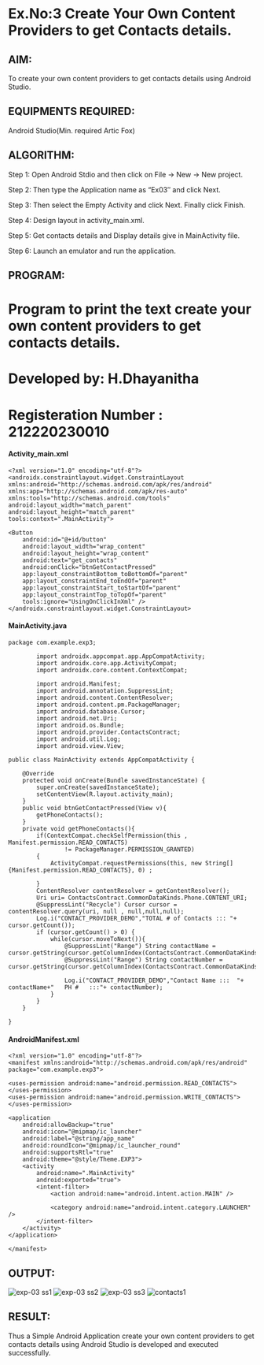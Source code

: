 # Ex.No:3 Create Your Own Content Providers to get Contacts details.


## AIM:

To create your own content providers to get contacts details using Android Studio.

## EQUIPMENTS REQUIRED:

Android Studio(Min. required Artic Fox)

## ALGORITHM:

Step 1: Open Android Stdio and then click on File -> New -> New project.

Step 2: Then type the Application name as “Ex03″ and click Next. 

Step 3: Then select the Empty Activity and click Next. Finally click Finish.

Step 4: Design layout in activity_main.xml.

Step 5: Get contacts details and Display details give in MainActivity file.

Step 6: Launch an emulator and run the application.

## PROGRAM:
# Program to print the text create your own content providers to get contacts details.
# Developed by: H.Dhayanitha
# Registeration Number : 212220230010

#### Activity_main.xml
```
<?xml version="1.0" encoding="utf-8"?>
<androidx.constraintlayout.widget.ConstraintLayout xmlns:android="http://schemas.android.com/apk/res/android"
xmlns:app="http://schemas.android.com/apk/res-auto"
xmlns:tools="http://schemas.android.com/tools"
android:layout_width="match_parent"
android:layout_height="match_parent"
tools:context=".MainActivity">

<Button
    android:id="@+id/button"
    android:layout_width="wrap_content"
    android:layout_height="wrap_content"
    android:text="get_contacts"
    android:onClick="btnGetContactPressed"
    app:layout_constraintBottom_toBottomOf="parent"
    app:layout_constraintEnd_toEndOf="parent"
    app:layout_constraintStart_toStartOf="parent"
    app:layout_constraintTop_toTopOf="parent"
    tools:ignore="UsingOnClickInXml" />
</androidx.constraintlayout.widget.ConstraintLayout>
```
#### MainActivity.java
```
package com.example.exp3;

        import androidx.appcompat.app.AppCompatActivity;
        import androidx.core.app.ActivityCompat;
        import androidx.core.content.ContextCompat;

        import android.Manifest;
        import android.annotation.SuppressLint;
        import android.content.ContentResolver;
        import android.content.pm.PackageManager;
        import android.database.Cursor;
        import android.net.Uri;
        import android.os.Bundle;
        import android.provider.ContactsContract;
        import android.util.Log;
        import android.view.View;

public class MainActivity extends AppCompatActivity {

    @Override
    protected void onCreate(Bundle savedInstanceState) {
        super.onCreate(savedInstanceState);
        setContentView(R.layout.activity_main);
    }
    public void btnGetContactPressed(View v){
        getPhoneContacts();
    }
    private void getPhoneContacts(){
        if(ContextCompat.checkSelfPermission(this , Manifest.permission.READ_CONTACTS)
                != PackageManager.PERMISSION_GRANTED)
        {
            ActivityCompat.requestPermissions(this, new String[] {Manifest.permission.READ_CONTACTS}, 0) ;

        }
        ContentResolver contentResolver = getContentResolver();
        Uri uri= ContactsContract.CommonDataKinds.Phone.CONTENT_URI;
        @SuppressLint("Recycle") Cursor cursor = contentResolver.query(uri, null , null,null,null);
        Log.i("CONTACT_PROVIDER_DEMO","TOTAL # of Contacts ::: "+ cursor.getCount());
        if (cursor.getCount() > 0) {
            while(cursor.moveToNext()){
                @SuppressLint("Range") String contactName = cursor.getString(cursor.getColumnIndex(ContactsContract.CommonDataKinds.Phone.DISPLAY_NAME));
                @SuppressLint("Range") String contactNumber = cursor.getString(cursor.getColumnIndex(ContactsContract.CommonDataKinds.Phone.NUMBER));

                Log.i("CONTACT_PROVIDER_DEMO","Contact Name :::  "+ contactName+"   PH #   :::"+ contactNumber);
            }
        }
    }

}

```
#### AndroidManifest.xml
```
<?xml version="1.0" encoding="utf-8"?>
<manifest xmlns:android="http://schemas.android.com/apk/res/android"
package="com.example.exp3">

<uses-permission android:name="android.permission.READ_CONTACTS"></uses-permission>
<uses-permission android:name="android.permission.WRITE_CONTACTS"></uses-permission>

<application
    android:allowBackup="true"
    android:icon="@mipmap/ic_launcher"
    android:label="@string/app_name"
    android:roundIcon="@mipmap/ic_launcher_round"
    android:supportsRtl="true"
    android:theme="@style/Theme.EXP3">
    <activity
        android:name=".MainActivity"
        android:exported="true">
        <intent-filter>
            <action android:name="android.intent.action.MAIN" />

            <category android:name="android.intent.category.LAUNCHER" />
        </intent-filter>
    </activity>
</application>

</manifest>
```

## OUTPUT:
![exp-03 ss1](https://user-images.githubusercontent.com/75235293/168122417-4c338a34-3533-4e5a-b598-7bd8a054c43e.jpg)
![exp-03  ss2](https://user-images.githubusercontent.com/75235293/168122445-7a3da35e-e521-4057-a5b9-976de99cd6f0.jpg)
![exp-03 ss3](https://user-images.githubusercontent.com/75235293/168122488-c0cda36f-c037-407c-8292-93d236137bb2.jpg)
![contacts1](https://user-images.githubusercontent.com/75235813/168109428-9f7aff20-0605-4350-b6e3-4304f25e271e.JPG)


## RESULT:

Thus a Simple Android Application create your own content providers to get contacts details using Android Studio is developed and executed successfully.
